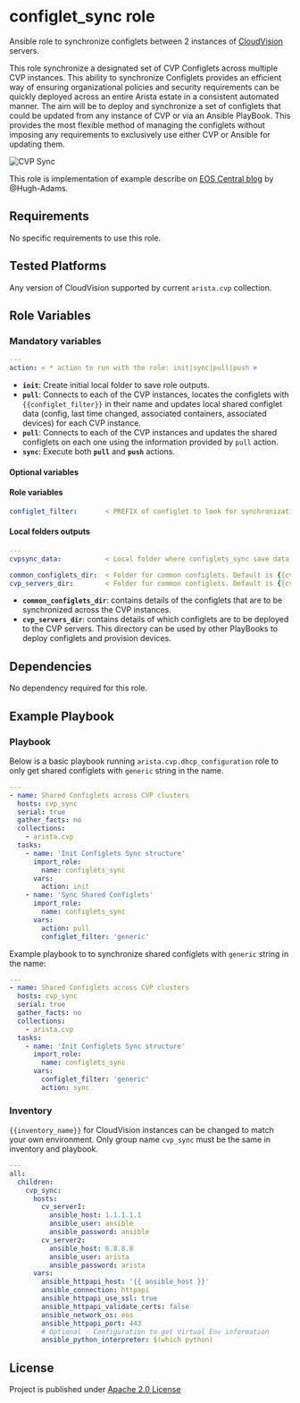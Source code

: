 # configlet_sync role

Ansible role to synchronize configlets between 2 instances of [CloudVision](https://www.arista.com/en/products/eos/eos-cloudvision) servers.

This role synchronize a designated set of CVP Configlets across multiple CVP instances. This ability to synchronize Configlets provides an efficient way of ensuring organizational policies and security requirements can be quickly deployed across an entire Arista estate in a consistent automated manner. The aim will be to deploy and synchronize a set of configlets that could be updated from any instance of CVP or via an Ansible PlayBook. This provides the most flexible method of managing the configlets without imposing any requirements to exclusively use either CVP or Ansible for updating them.

![CVP Sync](files/ansible-cvp-sync.png)

This role is implementation of example describe on [EOS Central blog](https://eos.arista.com/synchronising-cloudvision-portal-configlets-with-ansible/) by @Hugh-Adams.

## Requirements

No specific requirements to use this role.

## Tested Platforms

Any version of CloudVision supported by current `arista.cvp` collection.

## Role Variables

### Mandatory variables

```yaml
---
action: < * action to run with the role: init|sync|pull|push >
```

- **`init`**: Create initial local folder to save role outputs.
- **`pull`**: Connects to each of the CVP instances, locates the configlets with `{{configlet_filter}}` in their name and updates local shared configlet data (config, last time changed, associated containers, associated devices) for each CVP instance.
- **`pull`**: Connects to each of the CVP instances and updates the shared configlets on each one using the information provided by `pull` action.
- **`sync`**: Execute both **`pull`** and **`push`** actions.

#### Optional variables

#### Role variables

```yaml
configlet_filter:       < PREFIX of configlet to look for synchronization, Default is shared >
```

#### Local folders outputs

```yaml
---
cvpsync_data:           < Local folder where configlets_sync save data. Default is generated_vars/ >

common_configlets_dir:  < Folder for common configlets. Default is {{cvpsync_data}}/common_configlets/ >
cvp_servers_dir:        < Folder for common configlets. Default is {{cvpsync_data}}/common_configlets/ >
```

- **`common_configlets_dir`**: contains details of the configlets that are to be synchronized across the CVP instances.
- **`cvp_servers_dir`**:  contains details of which configlets are to be deployed to the CVP servers. This directory can be used by other PlayBooks to deploy configlets and provision devices.

## Dependencies

No dependency required for this role.

## Example Playbook

### Playbook

Below is a basic playbook running `arista.cvp.dhcp_configuration` role to only get shared configlets with `generic` string in the name.

```yaml
---
- name: Shared Configlets across CVP clusters
  hosts: cvp_sync
  serial: true
  gather_facts: no
  collections:
    - arista.cvp
  tasks:
    - name: 'Init Configlets Sync structure'
      import_role:
        name: configlets_sync
      vars:
        action: init
    - name: 'Sync Shared Configlets'
      import_role:
        name: configlets_sync
      vars:
        action: pull
        configlet_filter: 'generic'
```

Example playbook to to synchronize shared configlets with `generic` string in the name:

```yaml
---
- name: Shared Configlets across CVP clusters
  hosts: cvp_sync
  serial: true
  gather_facts: no
  collections:
    - arista.cvp
  tasks:
    - name: 'Init Configlets Sync structure'
      import_role:
        name: configlets_sync
      vars:
        configlet_filter: 'generic'
        action: sync
```

### Inventory

`{{inventory_name}}` for CloudVision instances can be changed to match your own environment. Only group name `cvp_sync` must be the same in inventory and playbook.

```yaml
---
all:
  children:
    cvp_sync:
      hosts:
        cv_server1:
          ansible_host: 1.1.1.1.1
          ansible_user: ansible
          ansible_password: ansible
        cv_server2:
          ansible_host: 8.8.8.8
          ansible_user: arista
          ansible_password: arista
      vars:
        ansible_httpapi_host: '{{ ansible_host }}'
        ansible_connection: httpapi
        ansible_httpapi_use_ssl: true
        ansible_httpapi_validate_certs: false
        ansible_network_os: eos
        ansible_httpapi_port: 443
        # Optional - Configuration to get Virtual Env information
        ansible_python_interpreter: $(which python)
```

## License

Project is published under [Apache 2.0 License](../../../../../LICENSE)
